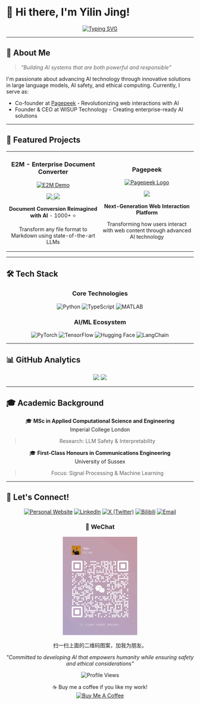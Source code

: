 # 👋 Hi there, I'm Yilin Jing! 

<div align="center">
  
[![Typing SVG](https://readme-typing-svg.demolab.com?font=Fira+Code&pause=1000&width=435&lines=AI+Engineer+%7C+LLM+Researcher;Building+the+future+with+AI+%F0%9F%9A%80;Pushing+boundaries+in+AI+Safety+%F0%9F%9B%A1)](https://git.io/typing-svg)

</div>

---

## 🧠 About Me

> *"Building AI systems that are both powerful and responsible"*

I'm passionate about advancing AI technology through innovative solutions in large language models, AI safety, and ethical computing. Currently, I serve as:
- Co-founder at [Pagepeek](https://pagepeek.ai) - Revolutionizing web interactions with AI
- Founder & CEO at WISUP Technology - Creating enterprise-ready AI solutions



</div>

---

## 🔮 Featured Projects

<table>
<tr>
<td width="50%">
<h3 align="center">E2M - Enterprise Document Converter</h3>
<div align="center">
<a href="https://github.com/wisupai/e2m" target="_blank"><img src="https://avatars.githubusercontent.com/u/177441637?s=200&v=4" width="100" alt="E2M Demo"></a>
<p>
<a href="https://github.com/wisupai/e2m" target="_blank">
<img src="https://img.shields.io/badge/-Code-000000?style=flat-square&logo=github&logoColor=white">
</a>
<a href="https://e2m.wisup.ai" target="_blank">
<img src="https://img.shields.io/badge/-Demo-FF0000?style=flat-square&logo=youtube&logoColor=white">
</a>
</p>
<p><strong>Document Conversion Reimagined with AI</strong> - 1000+ ⭐️</p>
<p>Transform any file format to Markdown using state-of-the-art LLMs</p>
</div>
</td>
<td width="50%">
<h3 align="center">Pagepeek</h3>
<div align="center">
<a href="https://pagepeek.ai" target="_blank"><img src="https://pbs.twimg.com/media/GbWMYNXWIAA0vhF.jpg" width="200" alt="Pagepeek Logo"></a>
<p>
<a href="https://pagepeek.ai" target="_blank">
<img src="https://img.shields.io/badge/-Website-0077B5?style=flat-square&logo=safari&logoColor=white">
</a>
</p>
<p><strong>Next-Generation Web Interaction Platform</strong></p>
<p>Transforming how users interact with web content through advanced AI technology</p>
</div>
</td>
</tr>
</table>

---

## 🛠️ Tech Stack

<div align="center">

### Core Technologies
![Python](https://img.shields.io/badge/Python-Expert-3776AB?style=for-the-badge&logo=python)
![TypeScript](https://img.shields.io/badge/TypeScript-Advanced-3178C6?style=for-the-badge&logo=typescript)
![MATLAB](https://img.shields.io/badge/MATLAB-Proficient-0076A8?style=for-the-badge&logo=mathworks)

### AI/ML Ecosystem
![PyTorch](https://img.shields.io/badge/PyTorch-Expert-EE4C2C?style=for-the-badge&logo=pytorch)
![TensorFlow](https://img.shields.io/badge/TensorFlow-Advanced-FF6F00?style=for-the-badge&logo=tensorflow)
![Hugging Face](https://img.shields.io/badge/🤗_Transformers-Expert-FFD21E?style=for-the-badge)
![LangChain](https://img.shields.io/badge/LangChain-Advanced-32CD32?style=for-the-badge)

</div>

---

## 📊 GitHub Analytics

<div align="center">
  <img height="180em" src="https://github-readme-stats.vercel.app/api?username=Jing-yilin&show_icons=true&theme=tokyonight"/>
  <img height="180em" src="https://github-readme-stats.vercel.app/api/top-langs/?username=Jing-yilin&layout=compact&theme=tokyonight"/>
</div>

---

## 🎓 Academic Background

<div align="center">

🎓 **MSc in Applied Computational Science and Engineering**  
Imperial College London
> Research: LLM Safety & Interpretability

🎓 **First-Class Honours in Communications Engineering**  
University of Sussex
> Focus: Signal Processing & Machine Learning

</div>

---

## 🤝 Let's Connect!

<div align="center">

[![Personal Website](https://img.shields.io/badge/🌐_Website-jing10.top-blue?style=for-the-badge)](https://jing10.top)
[![LinkedIn](https://img.shields.io/badge/LinkedIn-Connect-blue?style=for-the-badge&logo=linkedin)](https://www.linkedin.com/in/yilin-jing-346903273)
[![X (Twitter)](https://img.shields.io/badge/X_(Twitter)-Follow-000000?style=for-the-badge&logo=x)](https://x.com/MrXXXZZZ666)
[![Bilibili](https://img.shields.io/badge/Bilibili-关注-00A1D6?style=for-the-badge&logo=bilibili)](https://space.bilibili.com/22831986)
[![Email](https://img.shields.io/badge/Email-Contact-red?style=for-the-badge&logo=gmail)](mailto:yilin.jing.ai@outlook.com)

### 📱 WeChat
<img src="WeChat.jpg" alt="WeChat QR Code" width="200"/>
<p>扫一扫上面的二维码图案，加我为朋友。</p>

*"Committed to developing AI that empowers humanity while ensuring safety and ethical considerations"*

![Profile Views](https://komarev.com/ghpvc/?username=Jing-yilin&color=brightgreen)

<p align="center">
  ☕ Buy me a coffee if you like my work!
  <br>
  <a href="https://buymeacoffee.com/zarek" target="_blank">
    <img src="https://cdn.buymeacoffee.com/buttons/v2/default-yellow.png" alt="Buy Me A Coffee" width="150">
  </a>
</p>

</div>
